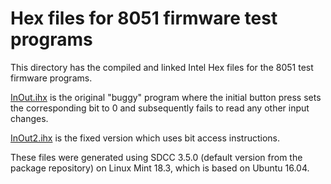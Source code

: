 # Hex files for 8051 firmware test programs

This directory has the compiled and linked Intel Hex files for the 8051 test firmware programs.

[InOut.ihx](InOut.ihx) is the original "buggy" program where the initial button press sets the corresponding bit to 0 and subsequently fails to read any other input changes.

[InOut2.ihx](InOut2.ihx) is the fixed version which uses bit access instructions.

These files were generated using SDCC 3.5.0 (default version from the package repository) on Linux Mint 18.3, which is based on Ubuntu 16.04.
